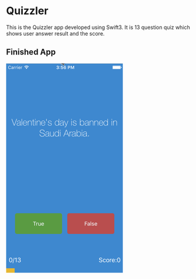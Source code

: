 # Quizzler

This is the Quizzler app developed using Swift3. It is 13 question quiz which shows user answer result and the score.


## Finished App

![Finished App](https://github.com/akshaygore06/iOS-Bootcamp/blob/master/Quizzler/Quizzler.gif)
